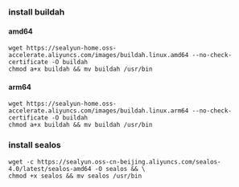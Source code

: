 ### install  buildah

#### amd64

```shell
wget https://sealyun-home.oss-accelerate.aliyuncs.com/images/buildah.linux.amd64 --no-check-certificate -O buildah
chmod a+x buildah && mv buildah /usr/bin
```

#### arm64

```shell
wget https://sealyun-home.oss-accelerate.aliyuncs.com/images/buildah.linux.arm64 --no-check-certificate -O buildah
chmod a+x buildah && mv buildah /usr/bin
```


###  install sealos

```shell
wget -c https://sealyun.oss-cn-beijing.aliyuncs.com/sealos-4.0/latest/sealos-amd64 -O sealos && \
chmod +x sealos && mv sealos /usr/bin 
```
